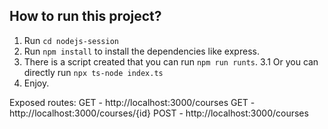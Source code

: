 ## How to run this project?

1. Run `cd nodejs-session`
2. Run `npm install` to install the dependencies like express.
3. There is a script created that you can run `npm run runts`.
   3.1 Or you can directly run `npx ts-node index.ts`
4. Enjoy.

Exposed routes:
GET - http://localhost:3000/courses
GET - http://localhost:3000/courses/{id}
POST - http://localhost:3000/courses
